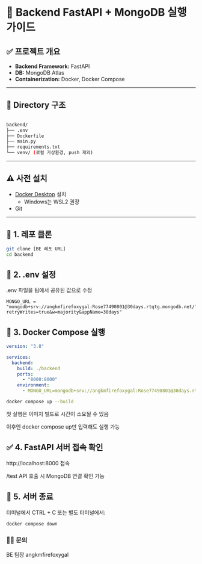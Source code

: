 # 🐳 Backend FastAPI + MongoDB 실행 가이드

## ✅ 프로젝트 개요

- **Backend Framework:** FastAPI
- **DB:** MongoDB Atlas
- **Containerization:** Docker, Docker Compose

---

## 📁 Directory 구조

```bash

backend/
├── .env
├── Dockerfile
├── main.py
├── requirements.txt
└── venv/ (로컬 가상환경, push 제외)
```



---

## ⚠️ 사전 설치

- [Docker Desktop](https://www.docker.com/products/docker-desktop/) 설치  
  - Windows는 WSL2 권장
- Git

---

## 🔧 1. 레포 클론

```bash
git clone [BE 레포 URL]
cd backend
```

## 🔧 2. .env 설정
.env 파일을 팀에서 공유된 값으로 수정

```env
MONGO_URL = "mongodb+srv://angkmfirefoxygal:Rose77490801@30days.rtqtg.mongodb.net/?retryWrites=true&w=majority&appName=30days"
```

## 🔧 3. Docker Compose 실행

```yml
version: "3.8"

services:
  backend:
    build: ./backend
    ports:
      - "8000:8000"
    environment:
      - MONGO_URL=mongodb+srv://angkmfirefoxygal:Rose77490801@30days.rtqtg.mongodb.net/?retryWrites=true&w=majority&appName=30days
```

```bash
docker compose up --build
```

첫 실행은 이미지 빌드로 시간이 소요될 수 있음 

이후엔 docker compose up만 입력해도 실행 가능


## ✅ 4. FastAPI 서버 접속 확인
http://localhost:8000 접속

/test API 호출 시 MongoDB 연결 확인 가능

## 🛑 5. 서버 종료
터미널에서 CTRL + C
또는 별도 터미널에서:

```bash
docker compose down
```

### 🙋‍♀️ 문의
BE 팀장 angkmfirefoxygal

